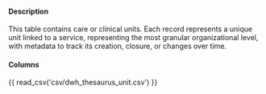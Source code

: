 #### Description
This table contains care or clinical units. Each record represents a unique unit linked to a service, representing the most granular organizational level, with metadata to track its creation, closure, or changes over time.

#### Columns
{{ read_csv('csv/dwh_thesaurus_unit.csv') }}
